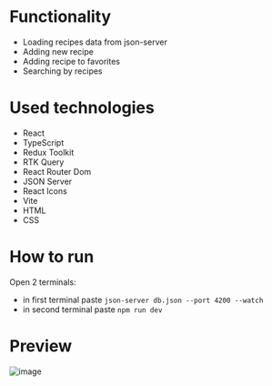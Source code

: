 # Functionality
- Loading recipes data from json-server
- Adding new recipe
- Adding recipe to favorites
- Searching by recipes

# Used technologies
-  React
-  TypeScript
-  Redux Toolkit
-  RTK Query
-  React Router Dom
-  JSON Server
-  React Icons
-  Vite
-  HTML
-  CSS

# How to run
Open 2 terminals:
- in first terminal paste ```json-server db.json --port 4200 --watch```
- in second terminal paste ```npm run dev```
# Preview

![image](https://github.com/user-attachments/assets/c164be98-0e8f-473b-8bf9-422d168e304f)


